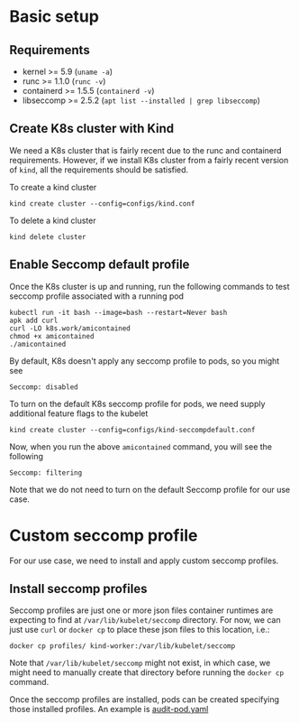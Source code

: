 # Basic setup

## Requirements

- kernel >= 5.9 (`uname -a`)
- runc >= 1.1.0 (`runc -v`)
- containerd >= 1.5.5 (`containerd -v`)
- libseccomp >= 2.5.2 (`apt list --installed | grep libseccomp`)

## Create K8s cluster with Kind

We need a K8s cluster that is fairly recent due to the runc and containerd
requirements. However, if we install K8s cluster from a fairly recent version
of `kind`, all the requirements should be satisfied.

To create a kind cluster
```
kind create cluster --config=configs/kind.conf
```

To delete a kind cluster
```
kind delete cluster
```

## Enable Seccomp default profile

Once the K8s cluster is up and running, run the following commands to test
seccomp profile associated with a running pod

```
kubectl run -it bash --image=bash --restart=Never bash
apk add curl
curl -LO k8s.work/amicontained
chmod +x amicontained
./amicontained
```

By default, K8s doesn't apply any seccomp profile to pods, so you might see
```
Seccomp: disabled
```

To turn on the default K8s seccomp profile for pods, we need supply additional
feature flags to the kubelet
```
kind create cluster --config=configs/kind-seccompdefault.conf
```

Now, when you run the above `amicontained` command, you will see the following
```
Seccomp: filtering
```

Note that we do not need to turn on the default Seccomp profile for our use
case.

# Custom seccomp profile

For our use case, we need to install and apply custom seccomp profiles.

## Install seccomp profiles

Seccomp profiles are just one or more json files container runtimes are expecting
to find at `/var/lib/kubelet/seccomp` directory. For now, we can just use `curl` or 
`docker cp` to place these json files to this location, i.e.:
```
docker cp profiles/ kind-worker:/var/lib/kubelet/seccomp
```

Note that `/var/lib/kubelet/seccomp` might not exist, in which case, we might need
to manually create that directory before running the `docker cp` command.

Once the seccomp profiles are installed, pods can be created specifying those installed profiles. An example is [audit-pod.yaml](../pods/audit-pod.yaml)
